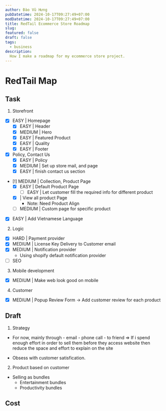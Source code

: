 ```yaml
---
author: Đào Vũ Hưng
pubDatetime: 2024-10-17T09:27:49+07:00
modDatetime: 2024-10-17T09:27:49+07:00
title: RedTail Ecommerce Store Roadmap 
slug:
featured: false
draft: false
tags:
  - business
description:
  How I make a roadmap for my ecommerce store project.
---
```


# RedTail Map

## Task 
1. Storefront 
- [x] EASY | Homepage
  - [x] EASY | Header
  - [x] MEDIUM | Hero
  - [x] EASY | Featured Product
  - [x] EASY | Quality
  - [x] EASY | Footer
- [x] Policy, Contact Us
  - [x] EASY | Policy
  - [x] MEDIUM | Set up store mail, and page 
  - [x] EASY | finish contact us section
- [!] MEDIUM | Collection, Product Page
  - [x] EASY | Default Product Page
    - [ ] EASY | Let customer fill the required info for different product
  - [x] | View all product Page 
    * Note: Need Product Align
  - [ ] MEDIUM | Custom page for specific product
- [x] EASY | Add Vietnamese Language

2. Logic
- [x] HARD | Payment provider
- [x] MEDIUM | License Key Delivery to Customer email
- [x] MEDIUM | Notification provider
  * Using shopify default notification provider
- [ ] SEO

3. Mobile development
- [x] MEDIUM | Make web look good on mobile

4. Customer
- [x] MEDIUM | Popup Review Form -> Add customer review for each product

## Draft
1. Strategy
- For now, mainly through
      - email
      - phone call
      - to friend
=> If i spend enough effort in order to sell them before they access website then reduce the space and effort to explain on the site

- Obsess with customer satisfication.

2. Product based on customer
- Selling as bundles
  * Entertainment bundles
  * Productivity bundles

## Cost
